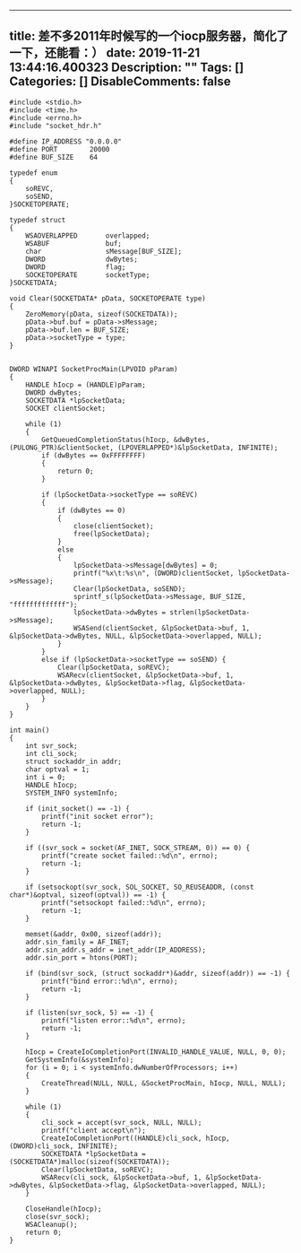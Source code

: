 
---
title: 差不多2011年时候写的一个iocp服务器，简化了一下，还能看：）
date: 2019-11-21 13:44:16.400323
Description: ""
Tags: []
Categories: []
DisableComments: false
---

    #include <stdio.h>  
    #include <time.h>  
    #include <errno.h>  
    #include "socket_hdr.h"  
      
    #define IP_ADDRESS "0.0.0.0"  
    #define PORT		20000  
    #define BUF_SIZE	64  
      
    typedef enum  
    {  
    	soREVC,  
    	soSEND,  
    }SOCKETOPERATE;  
      
    typedef struct   
    {  
    	WSAOVERLAPPED		overlapped;  
    	WSABUF              buf;  
    	char                sMessage[BUF_SIZE];  
    	DWORD               dwBytes;  
    	DWORD				flag;  
    	SOCKETOPERATE		socketType;  
    }SOCKETDATA;  
      
    void Clear(SOCKETDATA* pData, SOCKETOPERATE type)  
    {  
    	ZeroMemory(pData, sizeof(SOCKETDATA));  
    	pData->buf.buf = pData->sMessage;  
    	pData->buf.len = BUF_SIZE;  
    	pData->socketType = type;  
    }  
      
      
    DWORD WINAPI SocketProcMain(LPVOID pParam)  
    {  
    	HANDLE hIocp = (HANDLE)pParam;  
    	DWORD dwBytes;  
    	SOCKETDATA *lpSocketData;  
    	SOCKET clientSocket;  
      
    	while (1)  
    	{  
    		GetQueuedCompletionStatus(hIocp, &dwBytes, (PULONG_PTR)&clientSocket, (LPOVERLAPPED*)&lpSocketData, INFINITE);  
    		if (dwBytes == 0xFFFFFFFF)  
    		{  
    			return 0;  
    		}  
      
    		if (lpSocketData->socketType == soREVC)  
    		{  
    			if (dwBytes == 0)  
    			{  
    				close(clientSocket);  
    				free(lpSocketData);  
    			}  
    			else  
    			{  
    				lpSocketData->sMessage[dwBytes] = 0;  
    				printf("%x\t:%s\n", (DWORD)clientSocket, lpSocketData->sMessage);  
    				Clear(lpSocketData, soSEND);  
    				sprintf_s(lpSocketData->sMessage, BUF_SIZE, "fffffffffffff");  
    				lpSocketData->dwBytes = strlen(lpSocketData->sMessage);  
    				WSASend(clientSocket, &lpSocketData->buf, 1, &lpSocketData->dwBytes, NULL, &lpSocketData->overlapped, NULL);  
    			}  
    		}  
    		else if (lpSocketData->socketType == soSEND) {  
    			Clear(lpSocketData, soREVC);  
    			WSARecv(clientSocket, &lpSocketData->buf, 1, &lpSocketData->dwBytes, &lpSocketData->flag, &lpSocketData->overlapped, NULL);  
    		}  
    	}  
    }  
      
    int main()  
    {  
    	int svr_sock;  
    	int cli_sock;  
    	struct sockaddr_in addr;  
    	char optval = 1;  
    	int i = 0;  
    	HANDLE hIocp;  
    	SYSTEM_INFO systemInfo;  
      
    	if (init_socket() == -1) {  
    		printf("init socket error");  
    		return -1;  
    	}  
      
    	if ((svr_sock = socket(AF_INET, SOCK_STREAM, 0)) == 0) {  
    		printf("create socket failed::%d\n", errno);  
    		return -1;  
    	}  
      
    	if (setsockopt(svr_sock, SOL_SOCKET, SO_REUSEADDR, (const char*)&optval, sizeof(optval)) == -1) {  
    		printf("setsockopt failed::%d\n", errno);  
    		return -1;  
    	}  
      
    	memset(&addr, 0x00, sizeof(addr));  
    	addr.sin_family = AF_INET;  
    	addr.sin_addr.s_addr = inet_addr(IP_ADDRESS);  
    	addr.sin_port = htons(PORT);  
      
    	if (bind(svr_sock, (struct sockaddr*)&addr, sizeof(addr)) == -1) {  
    		printf("bind error::%d\n", errno);  
    		return -1;  
    	}  
      
    	if (listen(svr_sock, 5) == -1) {  
    		printf("listen error::%d\n", errno);  
    		return -1;  
    	}  
      
    	hIocp = CreateIoCompletionPort(INVALID_HANDLE_VALUE, NULL, 0, 0);  
    	GetSystemInfo(&systemInfo);  
    	for (i = 0; i < systemInfo.dwNumberOfProcessors; i++)  
    	{  
    		CreateThread(NULL, NULL, &SocketProcMain, hIocp, NULL, NULL);  
    	}  
      
    	while (1)  
    	{  
    		cli_sock = accept(svr_sock, NULL, NULL);  
    		printf("client accept\n");  
    		CreateIoCompletionPort((HANDLE)cli_sock, hIocp, (DWORD)cli_sock, INFINITE);  
    		SOCKETDATA *lpSocketData = (SOCKETDATA*)malloc(sizeof(SOCKETDATA));  
    		Clear(lpSocketData, soREVC);  
    		WSARecv(cli_sock, &lpSocketData->buf, 1, &lpSocketData->dwBytes, &lpSocketData->flag, &lpSocketData->overlapped, NULL);  
    	}  
      
    	CloseHandle(hIocp);  
    	close(svr_sock);  
    	WSACleanup();  
    	return 0;  
    }

  


